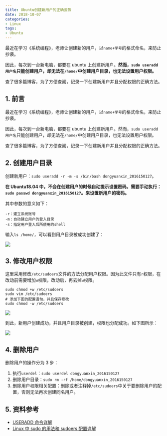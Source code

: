 ```yaml
---
title: Ubuntu创建新用户的正确姿势
date: 2018-10-07
categories:
- Linux
tags:
- Ubuntu
---
```


最近在学习《系统编程》，老师让创建新的用户，以`name+学号`的格式命名，来防止抄袭。

因此，每次到一台新电脑，都要在 ubuntu 上创建新用户。**然而，`sudo useradd 用户名`只能创建用户，却无法在`/home/`中创建用户目录，也无法设置用户权限。**

查了很多篇博客，为了方便查阅，记录一下创建新用户并且分配权限的正确方法。

<!-- more -->

## 1. 前言

最近在学习《系统编程》，老师让创建新的用户，以`name+学号`的格式命名，来防止抄袭。

因此，每次到一台新电脑，都要在 ubuntu 上创建新用户。然而，`sudo useradd 用户名`只能创建用户，却无法在`/home/`中创建用户目录，也无法设置用户权限。

查了很多篇博客，为了方便查阅，记录一下创建新用户并且分配权限的正确方法。

## 2. 创建用户目录

创建新用户：`sudo useradd -r -m -s /bin/bash dongyuanxin_2016150127`。

**在 Ubuntu18.04 中，不会在创建用户的时候自动提示设置密码。需要手动执行：`sudo passwd dongyuanxin_2016150127`。来设置新用户的密码。**

其中参数的意义如下：

```
-r：建立系统账号
-m：自动建立用户的登入目录
-s：指定用户登入后所使用的shell
```

输入`ls /home/`，可以看到用户目录被成功创建了：

![](/images/Linux/Ubuntu创建新用户的正确姿势/1.png)

## 3. 修改用户权限

这里采用修改`/etc/sudoers`文件的方法分配用户权限。因为此文件只有`r`权限，在改动前需要增加`w`权限，改动后，再去掉`w`权限。

```shell
sudo chmod +w /etc/sudoers
sudo vim /etc/sudoers
# 添加下图的配置语句，并且保存修改
sudo chmod -w /etc/sudoers
```

![](/images/Linux/Ubuntu创建新用户的正确姿势/2.png)

到此，新用户创建成功，并且用户目录被创建，权限也分配成功。如下图所示：

![](/images/Linux/Ubuntu创建新用户的正确姿势/3.png)

## 4. 删除用户

删除用户的操作分为 3 步：

1. 执行`userdel`：`sudo userdel dongyuanxin_2016150127`
2. 删除用户目录：`sudo rm -rf /home/dongyuanxin_2016150127`
3. 删除用户权限相关配置：删除或者注释掉`/etc/sudoers`中关于要删除用户的配置，否则无法再次创建同名用户。

## 5. 资料参考

- [USERADD 命令详解](https://blog.csdn.net/davil_dev/article/details/6942128)
- [Linux 中 sudo 的用法和 sudoers 配置详解](https://www.linuxidc.com/Linux/2016-08/134451.htm)
